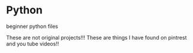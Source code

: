 # Python
beginner python files


These are not original projects!!! These are things I have found on pintrest and you tube videos!! 
